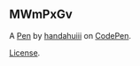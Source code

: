 MWmPxGv
-------


A [Pen](https://codepen.io/handahuiii/pen/MWmPxGv) by [handahuiii](https://codepen.io/handahuiii) on [CodePen](https://codepen.io).

[License](https://codepen.io/handahuiii/pen/MWmPxGv/license).